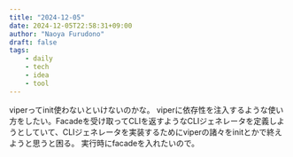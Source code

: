 ```yaml
---
title: "2024-12-05"
date: 2024-12-05T22:58:31+09:00
author: "Naoya Furudono"
draft: false
tags:
    - daily
    - tech
    - idea
    - tool
---
```


viperってinit使わないといけないのかな。
viperに依存性を注入するような使い方をしたい。Facadeを受け取ってCLIを返すようなCLIジェネレータを定義しようとしていて、CLIジェネレータを実装するためにviperの諸々をinitとかで終えようと思うと困る。
実行時にfacadeを入れたいので。